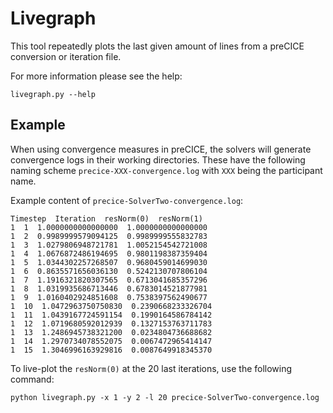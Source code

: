 # Livegraph

This tool repeatedly plots the last given amount of lines from a preCICE conversion or iteration file.

For more information please see the help:
```
livegraph.py --help
```

## Example

When using convergence measures in preCICE, the solvers will generate convergence logs in their working directories.
These have the following naming scheme `precice-XXX-convergence.log` with `XXX` being the participant name.

Example content of `precice-SolverTwo-convergence.log`:
```
Timestep  Iteration  resNorm(0)  resNorm(1)  
1  1  1.0000000000000000  1.0000000000000000  
1  2  0.9989999579094125  0.9989999555832783
1  3  1.0279806948721781  1.0052154542721008
1  4  1.0676872486194695  0.9801198387359404
1  5  1.0344302257268507  0.9680459014699030
1  6  0.8635571656036130  0.5242130707806104
1  7  1.1916321820307565  0.6713041685357296
1  8  1.0319935686713446  0.6783014521877981
1  9  1.0160402924851608  0.7538397562490677
1  10  1.0472963750750830  0.2390668233326704  
1  11  1.0439167724591154  0.1990164586784142  
1  12  1.0719680592012939  0.1327153763711783  
1  13  1.2486945738321200  0.0234804736688682  
1  14  1.2970734078552075  0.0067472965414147  
1  15  1.3046996163929816  0.0087649918345370
```

To live-plot the `resNorm(0)` at the 20 last iterations, use the following command:
```
python livegraph.py -x 1 -y 2 -l 20 precice-SolverTwo-convergence.log
```
